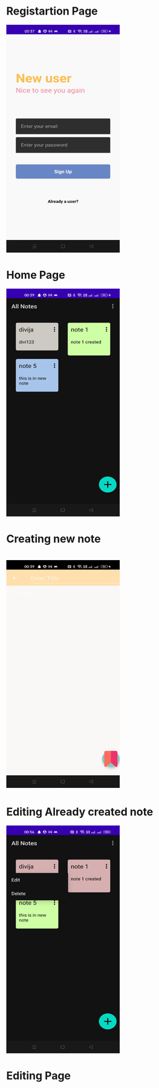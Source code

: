 <h1>Registartion Page</h1>
<img src="notesapp/WhatsApp Image 2022-07-29 at 12.41.33 AM (1).jpeg" width="300" height="600"/>
<h1>Home Page</h1>
<img src="notesapp/HomePage.jpeg" width="300" height ="600"/>
<h1>Creating new note<h1>
<img src="notesapp/WhatsApp Image 2022-07-29 at 12.41.34 AM (2).jpeg"width="300" height="600"/>


<h1>Editing Already created note</h1>
<img src="notesapp/Edit.jpeg" width="300" height="600"/>

<h1>Editing Page</h1>
<img src="notesapp/WhatsApp Image 2022-07-29 at 12.41.34 AM.jpeg" width="300" height="600/>
